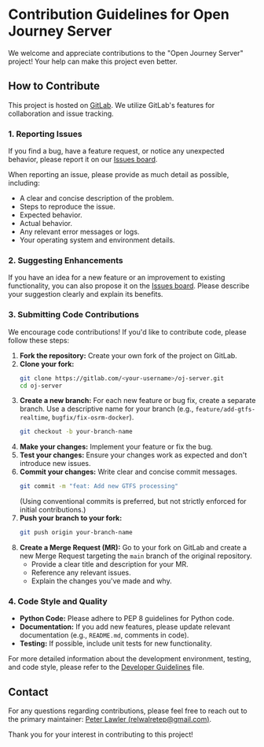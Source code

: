 # Contribution Guidelines for Open Journey Server

We welcome and appreciate contributions to the "Open Journey Server" project! Your help can make this
project even better.

## How to Contribute

This project is hosted on [GitLab](https://gitlab.com/opentasmania/oj-server). We utilize GitLab's features for
collaboration and issue tracking.

### 1. Reporting Issues

If you find a bug, have a feature request, or notice any unexpected behavior, please report it on
our [Issues board](https://gitlab.com/opentasmania/oj-server/issues).

When reporting an issue, please provide as much detail as possible, including:

* A clear and concise description of the problem.
* Steps to reproduce the issue.
* Expected behavior.
* Actual behavior.
* Any relevant error messages or logs.
* Your operating system and environment details.

### 2. Suggesting Enhancements

If you have an idea for a new feature or an improvement to existing functionality, you can also propose it on
the [Issues board](https://gitlab.com/opentasmania/oj-server/issues). Please describe your suggestion clearly and
explain its benefits.

### 3. Submitting Code Contributions

We encourage code contributions! If you'd like to contribute code, please follow these steps:

1. **Fork the repository:** Create your own fork of the project on GitLab.
2. **Clone your fork:**
   ```bash
   git clone https://gitlab.com/<your-username>/oj-server.git
   cd oj-server
   ```
3. **Create a new branch:** For each new feature or bug fix, create a separate branch. Use a descriptive name for your
   branch (e.g., `feature/add-gtfs-realtime`, `bugfix/fix-osrm-docker`).
   ```bash
   git checkout -b your-branch-name
   ```
4. **Make your changes:** Implement your feature or fix the bug.
5. **Test your changes:** Ensure your changes work as expected and don't introduce new issues.
6. **Commit your changes:** Write clear and concise commit messages.
   ```bash
   git commit -m "feat: Add new GTFS processing"
   ```
   (Using conventional commits is preferred, but not strictly enforced for initial contributions.)
7. **Push your branch to your fork:**
   ```bash
   git push origin your-branch-name
   ```
8. **Create a Merge Request (MR):** Go to your fork on GitLab and create a new Merge Request targeting the `main` branch
   of the original repository.
    * Provide a clear title and description for your MR.
    * Reference any relevant issues.
    * Explain the changes you've made and why.

### 4. Code Style and Quality

* **Python Code:** Please adhere to PEP 8 guidelines for Python code.
* **Documentation:** If you add new features, please update relevant documentation (e.g., `README.md`, comments in
  code).
* **Testing:** If possible, include unit tests for new functionality.

For more detailed information about the development environment, testing, and code style, please refer to
the [Developer Guidelines](DEVELOPERS.md) file.

## Contact

For any questions regarding contributions, please feel free to reach out to the primary
maintainer: [Peter Lawler (relwalretep@gmail.com)](mailto:relwalretep@gmail.com).

Thank you for your interest in contributing to this project!

